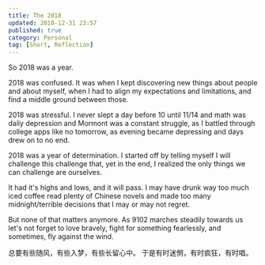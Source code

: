 ```yaml
---
title: The 2018
updated: 2018-12-31 23:57
published: true
category: Personal
tag: [Short, Reflection]
---
```


So 2018 was a year.

2018 was confused. It was when I kept discovering new things about people and about myself, when I had to align my expectations and limitations, and find a middle ground between those.

2018 was stressful. I never slept a day before 10 until 11/14 and math was daily depression and Mormont was a constant struggle, as I battled through college apps like no tomorrow, as evening became depressing and days drew on to no end.

2018 was a year of determination. I started off by telling myself I will challenge this challenge that, yet in the end, I realized the only things we can challenge are ourselves.

It had it's highs and lows, and it will pass. I may have drunk way too much iced coffee read plenty of Chinese novels and made too many midnight/terrible decisions that I may or may not regret.

But none of that matters anymore. As 9102 marches steadily towards us let's not forget to love bravely, fight for something fearlessly, and sometimes, fly against the wind.

总要有些随风，有些入梦，有些长留心中。
于是有时迷惘，有时疯狂，有时唱。
